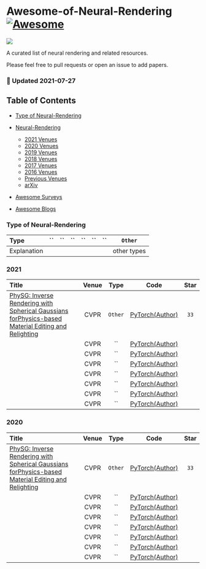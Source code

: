 # Awesome-of-Neural-Rendering [![Awesome](https://cdn.rawgit.com/sindresorhus/awesome/d7305f38d29fed78fa85652e3a63e154dd8e8829/media/badge.svg)](https://github.com/sindresorhus/awesome)

![](https://img.shields.io/badge/Number-60-green)

A curated list of neural rendering and related resources.

Please feel free to pull requests or open an issue to add papers.


### :high_brightness: Updated 2021-07-27


## Table of Contents

- [Type of Neural-Rendering](#type-of-neural-rendering)

- [Neural-Rendering](#Neural-Rendering)
  - [2021 Venues](#2021)
  - [2020 Venues](#2020)
  - [2019 Venues](#2019)
  - [2018 Venues](#2018)
  - [2017 Venues](#2017)
  - [2016 Venues](#2016)
  - [Previous Venues](#2010-2014)
  - [arXiv](#arxiv)
 
- [Awesome Surveys](#awesome-surveys)

- [Awesome Blogs](#awesome-blogs)



### Type of Neural-Rendering

| Type        | ``          | ``           | ``                   | ``                 | ``                  | ``              | `Other`     |
|:----------- |:-------------:|:--------------:|:----------------------: |:---------------------:|:----------------------:|:-----------------:|:-----------:|
| Explanation |  |  |  |  |  |  | other types |



### 2021

| Title    | Venue    | Type     | Code     | Star     |
|:-------- |:--------:|:--------:|:--------:|:--------:|
| [PhySG: Inverse Rendering with Spherical Gaussians forPhysics-based Material Editing and Relighting](https://arxiv.org/pdf/2104.00674.pdf) | CVPR | `Other` | [PyTorch(Author)](https://github.com/Kai-46/PhySG)   |  `33`  |
| []() | CVPR | ``     | [PyTorch(Author)]()   |
| []() | CVPR | ``     | [PyTorch(Author)]()   |
| []() | CVPR | ``     | [PyTorch(Author)]()   |
| []() | CVPR | ``     | [PyTorch(Author)]()   |
| []() | CVPR | ``     | [PyTorch(Author)]()   |
| []() | CVPR | ``     | [PyTorch(Author)]()   |
| []() | CVPR | ``     | [PyTorch(Author)]()   |




### 2020

| Title    | Venue    | Type     | Code     | Star     |
|:-------- |:--------:|:--------:|:--------:|:--------:|
| [PhySG: Inverse Rendering with Spherical Gaussians forPhysics-based Material Editing and Relighting](https://arxiv.org/pdf/2104.00674.pdf) | CVPR | `Other` | [PyTorch(Author)](https://github.com/Kai-46/PhySG)   |  `33`  |
| []() | CVPR | ``     | [PyTorch(Author)]()   |
| []() | CVPR | ``     | [PyTorch(Author)]()   |
| []() | CVPR | ``     | [PyTorch(Author)]()   |
| []() | CVPR | ``     | [PyTorch(Author)]()   |
| []() | CVPR | ``     | [PyTorch(Author)]()   |
| []() | CVPR | ``     | [PyTorch(Author)]()   |
| []() | CVPR | ``     | [PyTorch(Author)]()   |
